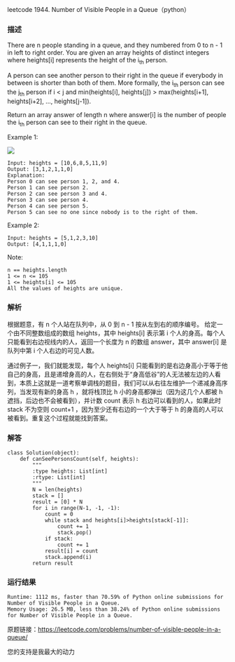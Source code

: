 leetcode  1944. Number of Visible People in a Queue（python）

### 描述

There are n people standing in a queue, and they numbered from 0 to n - 1 in left to right order. You are given an array heights of distinct integers where heights[i] represents the height of the i<sub>th</sub> person.

A person can see another person to their right in the queue if everybody in between is shorter than both of them. More formally, the i<sub>th</sub> person can see the j<sub>th</sub> person if i < j and min(heights[i], heights[j]) > max(heights[i+1], heights[i+2], ..., heights[j-1]).

Return an array answer of length n where answer[i] is the number of people the i<sub>th</sub> person can see to their right in the queue.



Example 1:

![](https://assets.leetcode.com/uploads/2021/05/29/queue-plane.jpg)

	Input: heights = [10,6,8,5,11,9]
	Output: [3,1,2,1,1,0]
	Explanation:
	Person 0 can see person 1, 2, and 4.
	Person 1 can see person 2.
	Person 2 can see person 3 and 4.
	Person 3 can see person 4.
	Person 4 can see person 5.
	Person 5 can see no one since nobody is to the right of them.

	
Example 2:

	Input: heights = [5,1,2,3,10]
	Output: [4,1,1,1,0]







Note:

	n == heights.length
	1 <= n <= 105
	1 <= heights[i] <= 105
	All the values of heights are unique.



### 解析

根据题意，有 n 个人站在队列中，从 0 到 n - 1 按从左到右的顺序编号。 给定一个由不同整数组成的数组 heights，其中 heights[i] 表示第 i 个人的身高。每个人只能看到右边视线内的人，返回一个长度为 n 的数组 answer，其中 answer[i] 是队列中第 i 个人右边的可见人数。

通过例子一，我们就能发现，每个人  heights[i] 只能看到的是右边身高小于等于他自己的身高，且是递增身高的人，在右侧处于“身高低谷”的人无法被左边的人看到，本质上这就是一道考察单调栈的题目，我们可以从右往左维护一个递减身高序列，当发现有新的身高 h ，就将栈顶比 h 小的身高都弹出（因为这几个人都被 h 遮挡，后边也不会被看到），并计数 count 表示 h 右边可以看到的人，如果此时 stack 不为空则 count+1 ，因为至少还有右边的一个大于等于 h 的身高的人可以被看到。重复这个过程就能找到答案。


### 解答
				
	class Solution(object):
	    def canSeePersonsCount(self, heights):
	        """
	        :type heights: List[int]
	        :rtype: List[int]
	        """
	        N = len(heights)
	        stack = []
	        result = [0] * N
	        for i in range(N-1, -1, -1):
	            count = 0
	            while stack and heights[i]>heights[stack[-1]]:
	                count += 1
	                stack.pop()
	            if stack:
	                count += 1
	            result[i] = count
	            stack.append(i)
	        return result
	            
	            
			
### 运行结果

	Runtime: 1112 ms, faster than 70.59% of Python online submissions for Number of Visible People in a Queue.
	Memory Usage: 26.5 MB, less than 38.24% of Python online submissions for Number of Visible People in a Queue.


原题链接：https://leetcode.com/problems/number-of-visible-people-in-a-queue/



您的支持是我最大的动力
